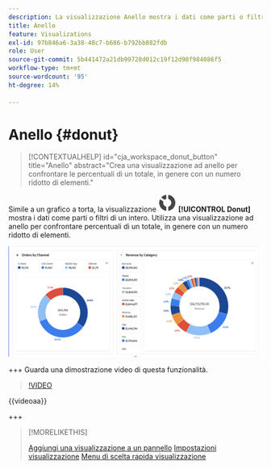 ```yaml
---
description: La visualizzazione Anello mostra i dati come parti o filtri di un insieme.
title: Anello
feature: Visualizations
exl-id: 97b846a6-3a38-48c7-b686-b792bb882fdb
role: User
source-git-commit: 5b441472a21db99728d012c19f12d98f984086f5
workflow-type: tm+mt
source-wordcount: '95'
ht-degree: 14%

---
```


# Anello {#donut}

<!-- markdownlint-disable MD034 -->

>[!CONTEXTUALHELP]
>id="cja_workspace_donut_button"
>title="Anello"
>abstract="Crea una visualizzazione ad anello per confrontare le percentuali di un totale, in genere con un numero ridotto di elementi."

<!-- markdownlint-enable MD034 -->


Simile a un grafico a torta, la visualizzazione ![GraphDonut](/help/assets/icons/GraphDonut.svg) **[!UICONTROL Donut]** mostra i dati come parti o filtri di un intero. Utilizza una visualizzazione ad anello per confrontare percentuali di un totale, in genere con un numero ridotto di elementi.

![Grafico ad anello che mostra i dati come parti o filtri di un intero.](assets/donut.png)

+++ Guarda una dimostrazione video di questa funzionalità.

>[!VIDEO](https://video.tv.adobe.com/v/23989/?quality=12)

{{videoaa}}

+++

>[!MORELIKETHIS]
>
>[Aggiungi una visualizzazione a un pannello](/help/analysis-workspace/visualizations/freeform-analysis-visualizations.md#add-visualizations-to-a-panel)
>[Impostazioni visualizzazione](/help/analysis-workspace/visualizations/freeform-analysis-visualizations.md#settings)
>[Menu di scelta rapida visualizzazione](/help/analysis-workspace/visualizations/freeform-analysis-visualizations.md#context-menu)
>

